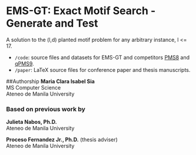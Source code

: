 # EMS-GT: Exact Motif Search - Generate and Test

A solution to the (l,d) planted motif problem for any arbitrary instance, l <= 17.

- `/code`: source files and datasets for EMS-GT and competitors 
[PMS8](http://engr.uconn.edu/~man09004/PMS8/) and 
[qPMS9](https://github.com/mariusmni/qpms9/tree/master/qpms9).
- `/paper`:  LaTeX source files for conference paper and thesis manuscripts.

##Authorship
**Maria Clara Isabel Sia**	<br/>
MS Computer Science			<br/>
Ateneo de Manila University

### Based on previous work by
**Julieta Nabos, Ph.D.**		<br/>
Ateneo de Manila University

**Proceso Fernandez Jr., Ph.D.** (thesis adviser) <br/>
Ateneo de Manila University